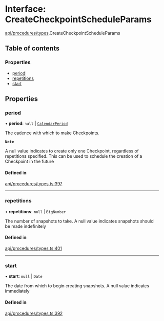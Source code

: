# Interface: CreateCheckpointScheduleParams

[api/procedures/types](../wiki/api.procedures.types).CreateCheckpointScheduleParams

## Table of contents

### Properties

- [period](../wiki/api.procedures.types.CreateCheckpointScheduleParams#period)
- [repetitions](../wiki/api.procedures.types.CreateCheckpointScheduleParams#repetitions)
- [start](../wiki/api.procedures.types.CreateCheckpointScheduleParams#start)

## Properties

### period

• **period**: ``null`` \| [`CalendarPeriod`](../wiki/types.CalendarPeriod)

The cadence with which to make Checkpoints.

**`Note`**

 A null value indicates to create only one Checkpoint, regardless of repetitions specified. This can be used to schedule the creation of a Checkpoint in the future

#### Defined in

[api/procedures/types.ts:397](https://github.com/PolymathNetwork/polymesh-sdk/blob/c37bc05d/src/api/procedures/types.ts#L397)

___

### repetitions

• **repetitions**: ``null`` \| `BigNumber`

The number of snapshots to take. A null value indicates snapshots should be made indefinitely

#### Defined in

[api/procedures/types.ts:401](https://github.com/PolymathNetwork/polymesh-sdk/blob/c37bc05d/src/api/procedures/types.ts#L401)

___

### start

• **start**: ``null`` \| `Date`

The date from which to begin creating snapshots. A null value indicates immediately

#### Defined in

[api/procedures/types.ts:392](https://github.com/PolymathNetwork/polymesh-sdk/blob/c37bc05d/src/api/procedures/types.ts#L392)
